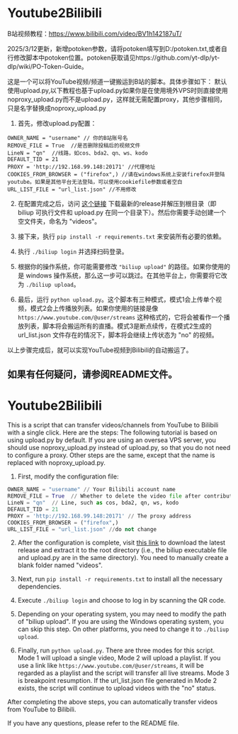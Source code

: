 # Youtube2Bilibili
B站视频教程：https://www.bilibili.com/video/BV1h142187uT/

2025/3/12更新，新增potoken参数，请将potoken填写到D:/potoken.txt,或者自行修改脚本中potoken位置。potoken获取请见https://github.com/yt-dlp/yt-dlp/wiki/PO-Token-Guide。

这是一个可以将YouTube视频/频道一键搬运到B站的脚本。具体步骤如下：
默认使用upload.py,以下教程也基于upload.py如果你是在使用境外VPS时则直接使用noproxy_upload.py而不是upload.py，这样就无需配置proxy，其他步骤相同，只是名字替换成noproxy_upload.py
1. 首先，修改upload.py配置：
```
OWNER_NAME = "username" // 你的B站账号名
REMOVE_FILE = True  //是否删除投稿后的视频文件
LineN = "qn"  //线路，如cos、bda2、qn、ws、kodo
DEFAULT_TID = 21
PROXY = 'http://192.168.99.148:20171' //代理地址
COOKIES_FROM_BROWSER = ("firefox",) //请在windows系统上安装firefox并登陆youtube。如果是其他平台无法登陆，可以使用cookiefile参数或者空白
URL_LIST_FILE = "url_list.json" //不用修改
```

2. 在配置完成之后，访问 [这个链接](https://github.com/biliup/biliup-rs) 下载最新的release并解压到根目录（即biliup 可执行文件和 upload.py 在同一个目录下）。然后你需要手动创建一个空文件夹，命名为 "videos"。

3. 接下来，执行 `pip install -r requirements.txt` 来安装所有必要的依赖。

4. 执行 `./biliup login` 并选择扫码登录。

5. 根据你的操作系统，你可能需要修改 `"biliup upload"` 的路径。如果你使用的是 windows 操作系统，那么这一步可以跳过。在其他平台上，你需要将它改为 `./biliup upload`。

6. 最后，运行 `python upload.py`。这个脚本有三种模式，模式1会上传单个视频，模式2会上传播放列表。如果你使用的链接是像 `https://www.youtube.com/@user/streams` 这种格式的，它将会被看作一个播放列表，脚本将会搬运所有的直播。模式3是断点续传，在模式2生成的 url_list.json 文件存在的情况下，脚本将会继续上传状态为 "no" 的视频。

以上步骤完成后，就可以实现YouTube视频到Bilibili的自动搬运了。

如果有任何疑问，请参阅README文件。
---
# Youtube2Bilibili
This is a script that can transfer videos/channels from YouTube to Bilibili with a single click. Here are the steps:
The following tutorial is based on using upload.py by default. If you are using an oversea VPS server, you should use noproxy_upload.py instead of upload.py, so that you do not need to configure a proxy. Other steps are the same, except that the name is replaced with noproxy_upload.py.
1. First, modify the configuration file: 
```python
OWNER_NAME = "username" // Your Bilibili account name
REMOVE_FILE = True  // Whether to delete the video file after contribution
LineN = "qn"  // Line, such as cos, bda2, qn, ws, kodo
DEFAULT_TID = 21
PROXY = 'http://192.168.99.148:20171' // The proxy address
COOKIES_FROM_BROWSER = ("firefox",)
URL_LIST_FILE = "url_list.json" //do not change
```

2. After the configuration is complete, visit [this link](https://github.com/biliup/biliup-rs) to download the latest release and extract it to the root directory (i.e., the biliup executable file and upload.py are in the same directory). You need to manually create a blank folder named "videos".

3. Next, run `pip install -r requirements.txt` to install all the necessary dependencies.

4. Execute `./biliup login` and choose to log in by scanning the QR code.

5. Depending on your operating system, you may need to modify the path of "biliup upload". If you are using the Windows operating system, you can skip this step. On other platforms, you need to change it to `./biliup upload`.

6. Finally, run `python upload.py`. There are three modes for this script. Mode 1 will upload a single video, Mode 2 will upload a playlist. If you use a link like `https://www.youtube.com/@user/streams`, it will be regarded as a playlist and the script will transfer all live streams. Mode 3 is breakpoint resumption. If the url_list.json file generated in Mode 2 exists, the script will continue to upload videos with the "no" status.

After completing the above steps, you can automatically transfer videos from YouTube to Bilibili.

If you have any questions, please refer to the README file.
